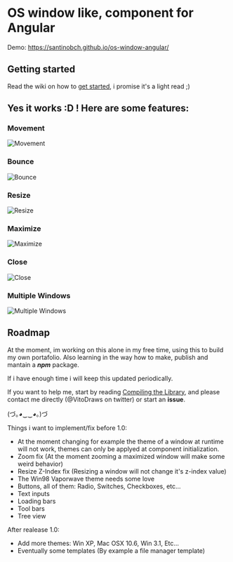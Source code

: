 # OS window like, component for Angular

Demo: https://santinobch.github.io/os-window-angular/

## Getting started

Read the wiki on how to [get started](https://github.com/santinobch/os-window-angular/wiki/Getting-Started), i promise it's a light read ;)

## Yes it works :D ! Here are some features:

### Movement

![Movement](https://imgur.com/b82u1rS.gif)

### Bounce

![Bounce](https://imgur.com/U9LVqQa.gif)

### Resize

![Resize](https://imgur.com/uiC5B74.gif)

### Maximize

![Maximize](https://imgur.com/una0RIr.gif)

### Close

![Close](https://imgur.com/LXcAj0B.gif)

### Multiple Windows

![Multiple Windows](https://imgur.com/UYRctFE.gif)

## Roadmap

At the moment, im working on this alone in my free time, using this to build my own portafolio. Also learning in the way how to make, publish and mantain a ***npm*** package.

If i have enough time i will keep this updated periodically. 

If you want to help me, start by reading [Compiling the Library](https://github.com/santinobch/os-window-angular/wiki/Compiling-the-library), and please contact me directly (@VitoDraws on twitter) or start an **issue**.

(づ｡◕‿‿◕｡)づ

Things i want to implement/fix before 1.0:

- At the moment changing for example the theme of a window at runtime will not work, themes can only be applyed at component initialization.
- Zoom fix (At the moment zooming a maximized window will make some weird behavior)
- Resize Z-Index fix (Resizing a window will not change it's z-index value)
- The Win98 Vaporwave theme needs some love
- Buttons, all of them: Radio, Switches, Checkboxes, etc...
- Text inputs
- Loading bars
- Tool bars
- Tree view

After realease 1.0:

- Add more themes: Win XP, Mac OSX 10.6, Win 3.1, Etc... 
- Eventually some templates (By example a file manager template)
